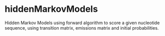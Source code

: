 hiddenMarkovModels
==================

Hidden Markov Models using forward algorithm to score a given nucleotide sequence, using transition matrix, emissions matrix and initial probabilities.